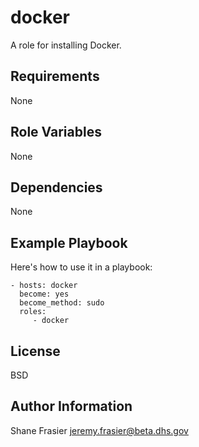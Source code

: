 docker
=========

A role for installing Docker.

Requirements
------------

None

Role Variables
--------------

None

Dependencies
------------

None

Example Playbook
----------------

Here's how to use it in a playbook:

    - hosts: docker
      become: yes
      become_method: sudo
      roles:
         - docker

License
-------

BSD

Author Information
------------------

Shane Frasier <jeremy.frasier@beta.dhs.gov>

